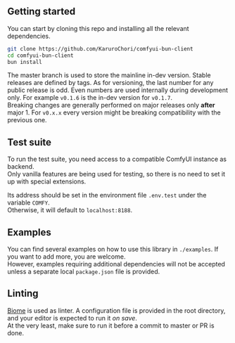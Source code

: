 ## Getting started

You can start by cloning this repo and installing all the relevant dependencies.

```sh
git clone https://github.com/KaruroChori/comfyui-bun-client
cd comfyui-bun-client
bun install
```

The master branch is used to store the mainline in-dev version. Stable releases are defined by tags.
As for versioning, the last number for any public release is odd. Even numbers are used internally during development only. For example `v0.1.6` is the in-dev version for `v0.1.7`.  
Breaking changes are generally performed on major releases only **after** major 1. For `v0.x.x` every version might be breaking compatibility with the previous one.

## Test suite

To run the test suite, you need access to a compatible ComfyUI instance as backend.  
Only vanilla features are being used for testing, so there is no need to set it up with special extensions.

Its address should be set in the environment file `.env.test` under the variable `COMFY`.  
Otherwise, it will default to `localhost:8188`.

## Examples

You can find several examples on how to use this library in `./examples`. If you want to add more, you are welcome.  
However, examples requiring additional dependencies will not be accepted unless a separate local `package.json` file is provided.

## Linting

[Biome](https://biomejs.dev/linter/) is used as linter. A configuration file is provided in the root directory, and your editor is expected to run it _on save_.  
At the very least, make sure to run it before a commit to master or PR is done.
